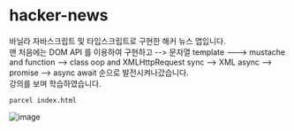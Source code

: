 # hacker-news

바닐라 자바스크립트 및 타입스크립트로 구현한 해커 뉴스 앱입니다.  
맨 처음에는 DOM API 를 이용하여 구현하고 --> 문자열 template ---> mustache and function --> class oop and XMLHttpRequest sync --> 
XML async --> promise -->  async await 순으로 발전시켜나갔습니다.  
강의를 보며 학습하였습니다.

```
parcel index.html
```

![image](https://user-images.githubusercontent.com/81809559/184065851-21f86373-f857-4364-b760-6c6bd3480a21.png)

